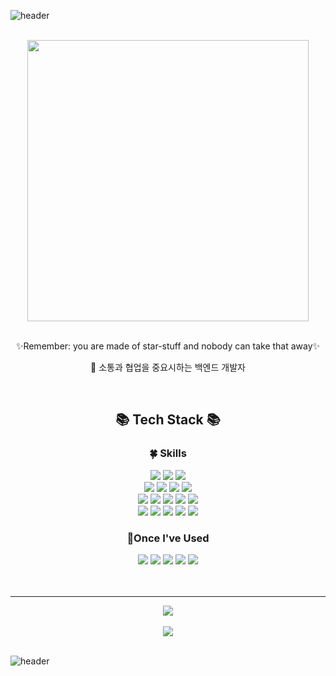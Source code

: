 ![header](https://capsule-render.vercel.app/api?type=waving&color=0:ECDFF5,100:AC86DA&height=180&section=header&text=Noey%20Github!&fontSize=40&fontAlignY=36&fontColor=ffffff)
<br>
<br>
<div align="center">
  <img src="https://i.pinimg.com/originals/5a/08/d7/5a08d7cb8dbb2ae84cec776f6c56eb13.gif" width="450px" height="auto">
  <br>
  <br>
  <p>✨Remember: you are made of star-stuff and nobody can take that away✨</p>
  <p>🌙 소통과 협업을 중요시하는 백엔드 개발자</p>
  <br>
  <h2>📚 Tech Stack 📚</h2>
  <div>
  <h3>🍀 Skills</h3>
    <img src="https://img.shields.io/badge/Java-007396?style=flat&logo=Conda-Forge&logoColor=white" />
    <img src="https://img.shields.io/badge/Spring-6DB33F?style=flat&logo=Spring&logoColor=white"/>
    <img src="https://img.shields.io/badge/SpringBoot-6DB33F?style=flat&logo=Spring Boot&logoColor=white"/>
    <br>
    <img src="https://img.shields.io/badge/MyBatis-000000?style=flat&logo=My Batis&logoColor=white"/>
    <img src="https://img.shields.io/badge/MySQL-4479A1?style=flat&logo=MySQL&logoColor=white"/>
    <img src="https://img.shields.io/badge/Oracle SQL-F80000?style=flat&logo=Oracle&logoColor=white"/>
    <img src="https://img.shields.io/badge/Apache Tomcat-D22128?style=flat&logo=apache&logoColor=white"/>
    <br>
    <img src="https://img.shields.io/badge/HTML5-E34F26?style=flat&logo=HTML5&logoColor=white"/>
    <img src="https://img.shields.io/badge/CSS-1572B6?style=flat&logo=CSS3&logoColor=white"/>
    <img src="https://img.shields.io/badge/JavaScript-F7DF1E?style=flat&logo=JavaScript&logoColor=white"/>
    <img src="https://img.shields.io/badge/jQuery-0769AD?style=flat&logo=jQuery&logoColor=white"/>
    <img src="https://img.shields.io/badge/ajax-4B4B77?style=flat&logo=ajax&logoColor=white"/>
    <br>
    <img src="https://img.shields.io/badge/Bootstrap-7952B3?style=flat&logo=Bootstrap&logoColor=white"/>
    <img src="https://img.shields.io/badge/Slack-4A154B?style=flat&logo=slack&logoColor=white">
	  <img src="https://img.shields.io/badge/Google%20Drive-4285F4?style=flat&logo=googledrive&logoColor=white">
	  <img src="https://img.shields.io/badge/GitHub-181717?style=flat&logo=GitHub&logoColor=white" />
	  <img src="https://img.shields.io/badge/Git-F05032?style=flat&logo=git&logoColor=white">
  </div>
  <div>
  <h3>📖Once I've Used</h3>
    <img src="https://img.shields.io/badge/Thymeleaf-%23005C0F.svg?style=flat&logo=Thymeleaf&logoColor=white">
    <img src="https://img.shields.io/badge/MongoDB-47A248?style=fflat&logo=MongoDB&logoColor=white">
	  <img src="https://img.shields.io/badge/MariaDB-003545?style=flat&logo=mariaDB&logoColor=white">
    <img src="https://img.shields.io/badge/NCP-03C75A.svg?style=flat&logo=Naver&logoColor=white">
    <img src="https://img.shields.io/badge/Figma-F24E1E.svg?style=flat&logo=figma&logoColor=white">
  </div>
  <br>
  <br>
</div>

***

<div align="center">
  <a href="https://github.com/anuraghazra/github-readme-stats">
  <img align="center"src="https://github-readme-stats.vercel.app/api/top-langs/?username=noeypark&langs_count=6&layout=compact&hide_border=true&theme=dracula&hide=CSS,html,SCSS" /> </a>
	<br>
	<br>
  <img align="center" src="https://github-readme-stats.vercel.app/api?username=noeypark&show_icons=true&theme=dracula&hide="/>
 <br>
 <br>
</div>
</div>

![header](https://capsule-render.vercel.app/api?type=waving&color=0:ECDFF5,100:AC86DA&height=150&section=footer&text=&fontSize=90)
